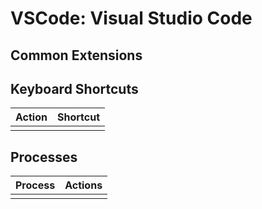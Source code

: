 # VSCode: Visual Studio Code

## Common Extensions   

## Keyboard Shortcuts
| Action | Shortcut |  
| --- | --- | 
|  |  |  

## Processes
| Process | Actions |  
| -- | -- |  
|  |  |  

